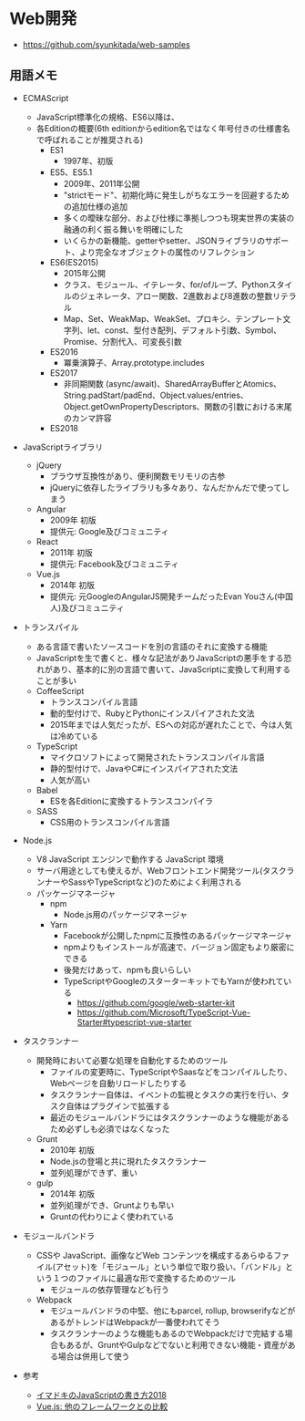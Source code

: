 # Web開発
* https://github.com/syunkitada/web-samples


## 用語メモ
* ECMAScript
    * JavaScript標準化の規格、ES6以降は、
    * 各Editionの概要(6th editionからedition名ではなく年号付きの仕様書名で呼ばれることが推奨される)
        * ES1
            * 1997年、初版
        * ES5、ES5.1
            * 2009年、2011年公開
            * "strictモード"、初期化時に発生しがちなエラーを回避するための追加仕様の追加
            * 多くの曖昧な部分、および仕様に準拠しつつも現実世界の実装の融通の利く振る舞いを明確にした
            * いくらかの新機能、getterやsetter、JSONライブラリのサポート、より完全なオブジェクトの属性のリフレクション
        * ES6(ES2015)
            * 2015年公開
            * クラス、モジュール、イテレータ、for/ofループ、Pythonスタイルのジェネレータ、アロー関数、2進数および8進数の整数リテラル
            * Map、Set、WeakMap、WeakSet、プロキシ、テンプレート文字列、let、const、型付き配列、デフォルト引数、Symbol、Promise、分割代入、可変長引数
        * ES2016
            * 冪乗演算子、Array.prototype.includes
        * ES2017
            * 非同期関数 (async/await)、SharedArrayBufferとAtomics、String.padStart/padEnd、Object.values/entries、Object.getOwnPropertyDescriptors、関数の引数における末尾のカンマ許容
        * ES2018
* JavaScriptライブラリ
    * jQuery
        * ブラウザ互換性があり、便利関数モリモリの古参
        * jQueryに依存したライブラリも多々あり、なんだかんだで使ってしまう
    * Angular
        * 2009年 初版
        * 提供元: Google及びコミュニティ
    * React
        * 2011年 初版
        * 提供元: Facebook及びコミュニティ
    * Vue.js
        * 2014年 初版
        * 提供元: 元GoogleのAngularJS開発チームだったEvan Youさん(中国人)及びコミュニティ
* トランスパイル
    * ある言語で書いたソースコードを別の言語のそれに変換する機能
    * JavaScriptを生で書くと、様々な記法がありJavaScriptの悪手をする恐れがあり、基本的に別の言語で書いて、JavaScriptに変換して利用することが多い
    * CoffeeScript
        * トランスコンパイル言語
        * 動的型付けで、RubyとPythonにインスパイアされた文法
        * 2015年までは人気だったが、ESへの対応が遅れたことで、今は人気は冷めている
    * TypeScript
        * マイクロソフトによって開発されたトランスコンパイル言語
        * 静的型付けで、JavaやC#にインスパイアされた文法
        * 人気が高い
    * Babel
        * ESを各Editionに変換するトランスコンパイラ
    * SASS
        * CSS用のトランスコンパイル言語
* Node.js
    * V8 JavaScript エンジンで動作する JavaScript 環境
    * サーバ用途としても使えるが、Webフロントエンド開発ツール(タスクランナーやSassやTypeScriptなど)のためによく利用される
    * パッケージマネージャ
        * npm
            * Node.js用のパッケージマネージャ
        * Yarn
            * Facebookが公開したnpmに互換性のあるパッケージマネージャ
            * npmよりもインストールが高速で、バージョン固定もより厳密にできる
            * 後発だけあって、npmも良いらしい
            * TypeScriptやGoogleのスターターキットでもYarnが使われている
                * https://github.com/google/web-starter-kit
                * https://github.com/Microsoft/TypeScript-Vue-Starter#typescript-vue-starter
* タスクランナー
    * 開発時において必要な処理を自動化するためのツール
        * ファイルの変更時に、TypeScriptやSaasなどをコンパイルしたり、Webページを自動リロードしたりする
        * タスクランナー自体は、イベントの監視とタスクの実行を行い、タスク自体はプラグインで拡張する
        * 最近のモジュールバンドラにはタスクランナーのような機能があるため必ずしも必須ではなくなった
    * Grunt
        * 2010年 初版
        * Node.jsの登場と共に現れたタスクランナー
        * 並列処理ができず、重い
    * gulp
        * 2014年 初版
        * 並列処理ができ、Gruntよりも早い
        * Gruntの代わりによく使われている
* モジュールバンドラ
    * CSSや JavaScript、画像などWeb コンテンツを構成するあらゆるファイル(アセット)を「モジュール」という単位で取り扱い、「バンドル」という１つのファイルに最適な形で変換するためのツール
        * モジュールの依存管理なども行う
    * Webpack
        * モジュールバンドラの中堅、他にもparcel, rollup, browserifyなどがあるがトレンドはWebpackが一番使われてそう
        * タスクランナーのような機能もあるのでWebpackだけで完結する場合もあるが、GruntやGulpなどでないと利用できない機能・資産がある場合は併用して使う


* 参考
    * [イマドキのJavaScriptの書き方2018](https://qiita.com/shibukawa/items/19ab5c381bbb2e09d0d9)
    * [Vue.js: 他のフレームワークとの比較](https://jp.vuejs.org/v2/guide/comparison.html)
